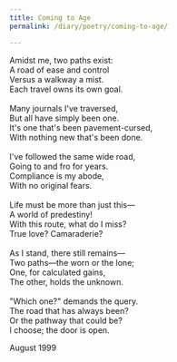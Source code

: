 ```yaml
---
title: Coming to Age
permalink: /diary/poetry/coming-to-age/

---
```

<div class="poetry">

Amidst me, two paths exist:<br/>
A road of ease and control<br/>
Versus a walkway a mist.<br/>
Each travel owns its own goal.<br/>
<br/>
Many journals I've traversed,<br/>
But all have simply been one.<br/>
It's one that's been pavement-cursed,<br/>
With nothing new that's been done.<br/>
<br/>
I've followed the same wide road,<br/>
Going to and fro for years.<br/>
Compliance is my abode,<br/>
With no original fears.<br/>
<br/>
Life must be more than just this—<br/>
A world of predestiny!<br/>
With this route, what do I miss?<br/>
True love? Camaraderie?<br/>
<br/>
As I stand, there still remains—<br/>
Two paths—the worn or the lone;<br/>
One, for calculated gains,<br/>
The other, holds the unknown.<br/>
<br/>
&quot;Which one?&quot; demands the query.<br/>
The road that has always been?<br/>
Or the pathway that could be?<br/>
I choose; the door is open.

<div class="poetry_date">August 1999</div>


</div>
